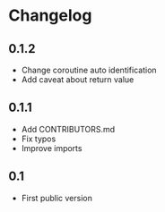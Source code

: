 Changelog
=========


0.1.2
-----

* Change coroutine auto identification
* Add caveat about return value


0.1.1
-----

* Add CONTRIBUTORS.md
* Fix typos
* Improve imports


0.1
---

* First public version
